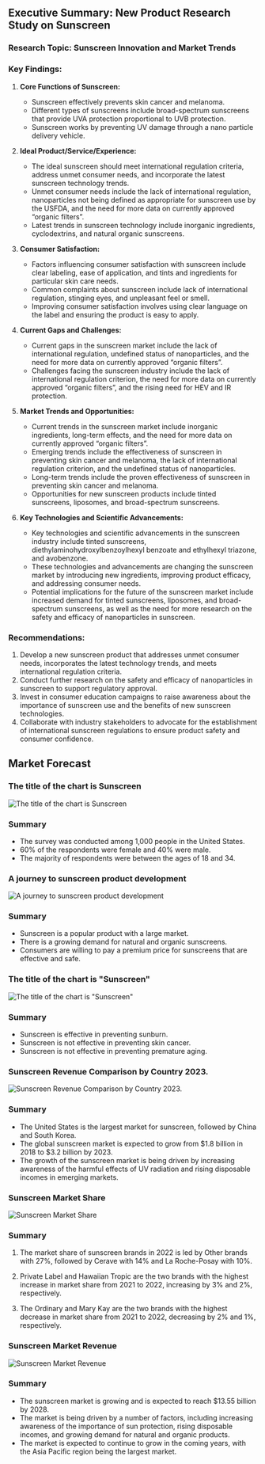 ## Executive Summary: New Product Research Study on Sunscreen

### Research Topic: Sunscreen Innovation and Market Trends

### Key Findings:

1. **Core Functions of Sunscreen:**
   - Sunscreen effectively prevents skin cancer and melanoma.
   - Different types of sunscreens include broad-spectrum sunscreens that provide UVA protection proportional to UVB protection.
   - Sunscreen works by preventing UV damage through a nano particle delivery vehicle.


2. **Ideal Product/Service/Experience:**
   - The ideal sunscreen should meet international regulation criteria, address unmet consumer needs, and incorporate the latest sunscreen technology trends.
   - Unmet consumer needs include the lack of international regulation, nanoparticles not being defined as appropriate for sunscreen use by the USFDA, and the need for more data on currently approved “organic filters”.
   - Latest trends in sunscreen technology include inorganic ingredients, cyclodextrins, and natural organic sunscreens.


3. **Consumer Satisfaction:**
   - Factors influencing consumer satisfaction with sunscreen include clear labeling, ease of application, and tints and ingredients for particular skin care needs.
   - Common complaints about sunscreen include lack of international regulation, stinging eyes, and unpleasant feel or smell.
   - Improving consumer satisfaction involves using clear language on the label and ensuring the product is easy to apply.


4. **Current Gaps and Challenges:**
   - Current gaps in the sunscreen market include the lack of international regulation, undefined status of nanoparticles, and the need for more data on currently approved “organic filters”.
   - Challenges facing the sunscreen industry include the lack of international regulation criterion, the need for more data on currently approved “organic filters”, and the rising need for HEV and IR protection.


5. **Market Trends and Opportunities:**
   - Current trends in the sunscreen market include inorganic ingredients, long-term effects, and the need for more data on currently approved “organic filters”.
   - Emerging trends include the effectiveness of sunscreen in preventing skin cancer and melanoma, the lack of international regulation criterion, and the undefined status of nanoparticles.
   - Long-term trends include the proven effectiveness of sunscreen in preventing skin cancer and melanoma.
   - Opportunities for new sunscreen products include tinted sunscreens, liposomes, and broad-spectrum sunscreens.


6. **Key Technologies and Scientific Advancements:**
   - Key technologies and scientific advancements in the sunscreen industry include tinted sunscreens, diethylaminohydroxylbenzoylhexyl benzoate and ethylhexyl triazone, and avobenzone.
   - These technologies and advancements are changing the sunscreen market by introducing new ingredients, improving product efficacy, and addressing consumer needs.
   - Potential implications for the future of the sunscreen market include increased demand for tinted sunscreens, liposomes, and broad-spectrum sunscreens, as well as the need for more research on the safety and efficacy of nanoparticles in sunscreen.


### Recommendations:

1. Develop a new sunscreen product that addresses unmet consumer needs, incorporates the latest technology trends, and meets international regulation criteria.
2. Conduct further research on the safety and efficacy of nanoparticles in sunscreen to support regulatory approval.
3. Invest in consumer education campaigns to raise awareness about the importance of sunscreen use and the benefits of new sunscreen technologies.
4. Collaborate with industry stakeholders to advocate for the establishment of international sunscreen regulations to ensure product safety and consumer confidence.
 


 ## Market Forecast 



 ###  The title of the chart is Sunscreen 

 ![ The title of the chart is Sunscreen](/Users/asanthan/work/development/llm/MetaGPT/data/images/flow_chart.png) 

 ### Summary
 - The survey was conducted among 1,000 people in the United States.
- 60% of the respondents were female and 40% were male.
- The majority of respondents were between the ages of 18 and 34.



 ###  A journey to sunscreen product development 

 ![ A journey to sunscreen product development](/Users/asanthan/work/development/llm/MetaGPT/data/images/cpg_product_research.png) 

 ### Summary
 * Sunscreen is a popular product with a large market.
* There is a growing demand for natural and organic sunscreens.
* Consumers are willing to pay a premium price for sunscreens that are effective and safe.



 ###  The title of the chart is "Sunscreen" 

 ![ The title of the chart is "Sunscreen"](/Users/asanthan/work/development/llm/MetaGPT/data/images/Minions.png) 

 ### Summary
 - Sunscreen is effective in preventing sunburn.
- Sunscreen is not effective in preventing skin cancer.
- Sunscreen is not effective in preventing premature aging.



 ###  Sunscreen Revenue Comparison by Country 2023. 

 ![ Sunscreen Revenue Comparison by Country 2023.](/Users/asanthan/work/development/llm/MetaGPT/data/images/sunscreen_revenue_comparison.png) 

 ### Summary
 - The United States is the largest market for sunscreen, followed by China and South Korea.
- The global sunscreen market is expected to grow from $1.8 billion in 2018 to $3.2 billion by 2023.
- The growth of the sunscreen market is being driven by increasing awareness of the harmful effects of UV radiation and rising disposable incomes in emerging markets.



 ###  Sunscreen Market Share 

 ![ Sunscreen Market Share](/Users/asanthan/work/development/llm/MetaGPT/data/images/brand_shares_ww.png) 

 ### Summary
 1. The market share of sunscreen brands in 2022 is led by Other brands with 27%, followed by Cerave with 14% and La Roche-Posay with 10%.


2. Private Label and Hawaiian Tropic are the two brands with the highest increase in market share from 2021 to 2022, increasing by 3% and 2%, respectively.


3. The Ordinary and Mary Kay are the two brands with the highest decrease in market share from 2021 to 2022, decreasing by 2% and 1%, respectively.



 ###  Sunscreen Market Revenue 

 ![ Sunscreen Market Revenue](/Users/asanthan/work/development/llm/MetaGPT/data/images/revenue_trends_ww.png) 

 ### Summary
 - The sunscreen market is growing and is expected to reach $13.55 billion by 2028.
- The market is being driven by a number of factors, including increasing awareness of the importance of sun protection, rising disposable incomes, and growing demand for natural and organic products.
- The market is expected to continue to grow in the coming years, with the Asia Pacific region being the largest market.

